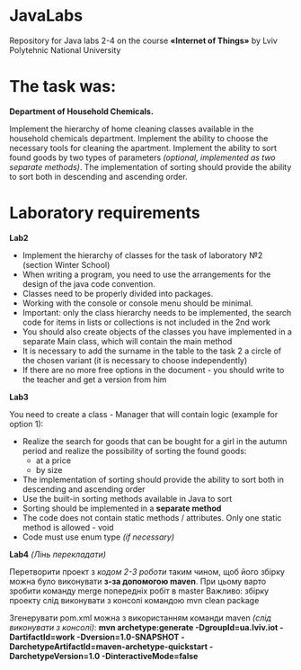 # JavaLabs
Repository for Java labs 2-4 on the course **«Internet of Things»** by Lviv Polytehnic National University


# The task was:
**Department of Household Chemicals.**

Implement the hierarchy of home cleaning classes available in the household chemicals department.
Implement the ability to choose the necessary tools for cleaning the apartment.
Implement the ability to sort found goods by two types of parameters _(optional, implemented as two separate methods)_.
The implementation of sorting should provide the ability to sort both in descending and ascending order.

# **Laboratory requirements**
**Lab2**

  - Implement the hierarchy of classes for the task of laboratory №2 (section Winter School)
  - When writing a program, you need to use the arrangements for the design of the java code convention.
  - Classes need to be properly divided into packages.
  - Working with the console or console menu should be minimal.
  - Important: only the class hierarchy needs to be implemented, the search code for items in lists or collections is not included in the 2nd work
  - You should also create objects of the classes you have implemented in a separate Main class, which will contain the main method
  - It is necessary to add the surname in the table to the task 2 a circle of the chosen variant (it is necessary to choose independently)
  - If there are no more free options in the document - you should write to the teacher and get a version from him

**Lab3**

You need to create a class - Manager that will contain logic (example for option 1):
- Realize the search for goods that can be bought for a girl in the autumn period and realize the possibility of sorting the found goods:
   - at a price
   - by size
- The implementation of sorting should provide the ability to sort both in descending and ascending order
- Use the built-in sorting methods available in Java to sort
- Sorting should be implemented in a **separate method**
- The code does not contain static methods / attributes. Only one static method is allowed - void
- Code must use enum type _(if necessary)_

**Lab4** _(Лінь перекладати)_

Перетворити проект з _кодом 2-3 роботи_ таким чином, щоб його збірку можна було виконувати **з-за допомогою  maven**. 
При цьому варто зробити команду merge попередніх робіт в master
Важливо: збірку проекту слід виконувати з консолі командою mvn clean package

Згенерувати pom.xml можна з використанням команди maven _(слід виконувати з консолі)_:
**mvn archetype:generate -DgroupId=ua.lviv.iot -DartifactId=work -Dversion=1.0-SNAPSHOT -DarchetypeArtifactId=maven-archetype-quickstart -DarchetypeVersion=1.0 -DinteractiveMode=false**

